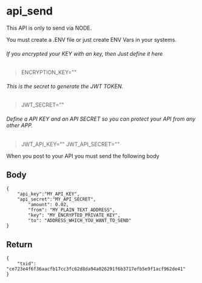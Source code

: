 # api_send
This API is only to send via NODE.

You must create a .ENV file or just create ENV Vars in your systems.

###### If you encrypted your KEY with an key, then Just define it here
> ENCRYPTION_KEY=""

###### This is the secret to generate the JWT TOKEN.
> JWT_SECRET=""

###### Define a API KEY and an API SECRET so you can protect your API from any other APP.
> JWT_API_KEY=""
> JWT_API_SECRET=""

When you post to your API you must send the following body
## Body
```
{
	"api_key":"MY_API_KEY",
	"api_secret":"MY_API_SECRET",
    	"amount": 0.02,
    	"from": "MY_PLAIN_TEXT_ADDRESS",
    	"key": "MY_ENCRYPTED_PRIVATE_KEY",
    	"to": "ADDRESS_WHICH_YOU_WANT_TO_SEND"
}
```
## Return
```
{
    "txid": "ce723e4f6f36aacfb17cc3fc62d8da94a026291f6b3717efb5e9f1acf962de41"
}
```
